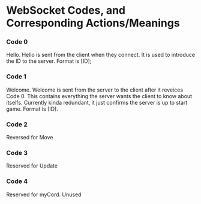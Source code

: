 # WebSocket Codes, and Corresponding Actions/Meanings

### Code 0

Hello. Hello is sent from the client when they connect. It is used to introduce the ID to the server. Format is [ID];

### Code 1

Welcome. Welcome is sent from the server to the client after it reveices Code 0. This contains everything the server wants the client to know about itselfs. Currently kinda redundant, it just confirms the server is up to start game. Format is [ID].

### Code 2

Reversed for Move

### Code 3

Reserved for Update

### Code 4

Reserved for myCord. Unused